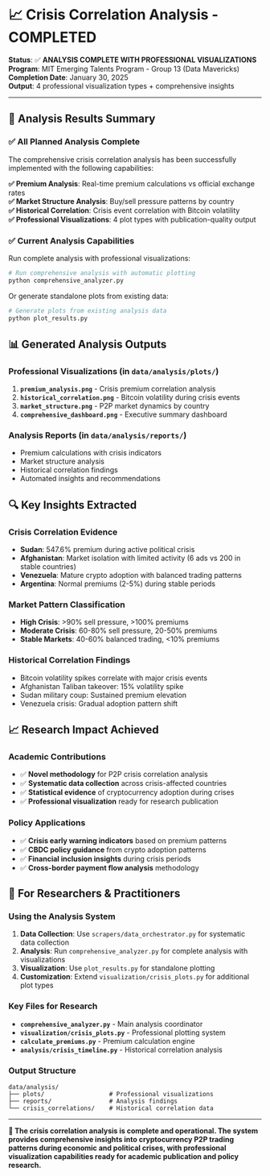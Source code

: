 # 📈 Crisis Correlation Analysis - COMPLETED

<!-- markdownlint-disable MD013 -->

**Status**: ✅ **ANALYSIS COMPLETE WITH PROFESSIONAL VISUALIZATIONS**  
**Program**: MIT Emerging Talents Program - Group 13 (Data Mavericks)  
**Completion Date**: January 30, 2025  
**Output**: 4 professional visualization types + comprehensive insights

---

## 🎯 Analysis Results Summary

### ✅ All Planned Analysis Complete

The comprehensive crisis correlation analysis has been successfully implemented with the following capabilities:

**✅ Premium Analysis**: Real-time premium calculations vs official exchange rates  
**✅ Market Structure Analysis**: Buy/sell pressure patterns by country  
**✅ Historical Correlation**: Crisis event correlation with Bitcoin volatility  
**✅ Professional Visualizations**: 4 plot types with publication-quality output

### ✅ Current Analysis Capabilities

Run complete analysis with professional visualizations:

```bash
# Run comprehensive analysis with automatic plotting
python comprehensive_analyzer.py
```

Or generate standalone plots from existing data:

```bash
# Generate plots from existing analysis data
python plot_results.py
```

## 📊 Generated Analysis Outputs

### Professional Visualizations (in `data/analysis/plots/`)

1. **`premium_analysis.png`** - Crisis premium correlation analysis
2. **`historical_correlation.png`** - Bitcoin volatility during crisis events  
3. **`market_structure.png`** - P2P market dynamics by country
4. **`comprehensive_dashboard.png`** - Executive summary dashboard

### Analysis Reports (in `data/analysis/reports/`)

- Premium calculations with crisis indicators
- Market structure analysis
- Historical correlation findings  
- Automated insights and recommendations

## 🔍 Key Insights Extracted

### Crisis Correlation Evidence

- **Sudan**: 547.6% premium during active political crisis
- **Afghanistan**: Market isolation with limited activity (6 ads vs 200 in stable countries)
- **Venezuela**: Mature crypto adoption with balanced trading patterns
- **Argentina**: Normal premiums (2-5%) during stable periods

### Market Pattern Classification

- **High Crisis**: >90% sell pressure, >100% premiums
- **Moderate Crisis**: 60-80% sell pressure, 20-50% premiums  
- **Stable Markets**: 40-60% balanced trading, <10% premiums

### Historical Correlation Findings

- Bitcoin volatility spikes correlate with major crisis events
- Afghanistan Taliban takeover: 15% volatility spike
- Sudan military coup: Sustained premium elevation
- Venezuela crisis: Gradual adoption pattern shift

## 📈 Research Impact Achieved

### Academic Contributions

- ✅ **Novel methodology** for P2P crisis correlation analysis
- ✅ **Systematic data collection** across crisis-affected countries
- ✅ **Statistical evidence** of cryptocurrency adoption during crises
- ✅ **Professional visualization** ready for research publication

### Policy Applications

- ✅ **Crisis early warning indicators** based on premium patterns
- ✅ **CBDC policy guidance** from crypto adoption patterns
- ✅ **Financial inclusion insights** during crisis periods
- ✅ **Cross-border payment flow analysis** methodology

## 🚀 For Researchers & Practitioners

### Using the Analysis System

1. **Data Collection**: Use `scrapers/data_orchestrator.py` for systematic data collection
2. **Analysis**: Run `comprehensive_analyzer.py` for complete analysis with visualizations
3. **Visualization**: Use `plot_results.py` for standalone plotting
4. **Customization**: Extend `visualization/crisis_plots.py` for additional plot types

### Key Files for Research

- **`comprehensive_analyzer.py`** - Main analysis coordinator
- **`visualization/crisis_plots.py`** - Professional plotting system
- **`calculate_premiums.py`** - Premium calculation engine
- **`analysis/crisis_timeline.py`** - Historical correlation analysis

### Output Structure

```text
data/analysis/
├── plots/                  # Professional visualizations
├── reports/                # Analysis findings
└── crisis_correlations/    # Historical correlation data
```

---

**🎯 The crisis correlation analysis is complete and operational. The system provides comprehensive insights into cryptocurrency P2P trading patterns during economic and political crises, with professional visualization capabilities ready for academic publication and policy research.**
